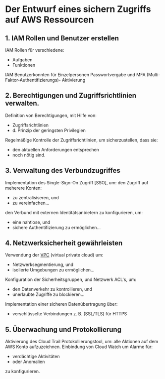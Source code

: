 # Der Entwurf eines sichern Zugriffs auf AWS Ressourcen

## 1. IAM Rollen und Benutzer erstellen
IAM Rollen für verschiedene:
* Aufgaben
* Funktionen

IAM Benutzerkonnten für Einzelpersonen
Passwortvergabe und MFA (Multi-Faktor-Authentifizierungs)- Aktivierung

## 2. Berechtigungen und Zugriffsrichtlinien verwalten.
Definition von Berechtigungen, mit Hilfe von:
* Zugriffsrichtlinien
* d. Prinzip der geringsten Privilegien


Regelmäßige Kontrolle der Zugriffsrichtlinien, um sicherzustellen, dass sie:
* den aktuellen Anforderungen entsprechen
* noch nötig sind.

## 3. Verwaltung des Verbundzugriffes
Implementation des Single-Sign-On Zugriff [SSO], um:
den Zugriff auf meherere Konten:
* zu zentralisiseren, und
* zu vereinfachen...

den Verbund mit externen Identitätsanbietern zu konfigurieren, um:
* eine nahtlose, und 
* sichere Authentifizierung zu ermöglichen...

## 4. Netzwerksicherheit gewährleisten
Verwendung der [VPC](../services/VPC.md) (virtual private cloud) um:
* Netzwerksegmentierung, und
* isolierte Umgebungen zu ermöglichen...

Konfiguration der Sicherheitsgruppen, und Netzwerk ACL's, um:
- den Datenverkehr zu kontrollieren, und
- unerlaubte Zugriffe zu blockieren...

Implementation einer sicheren Datenübertragung über:
* verschlüsselte Verbindungen z. B. (SSL/TLS) für HTTPS

## 5. Überwachung und Protokollierung
Aktivierung des Cloud Trail Protokollierungstool, um:
alle Aktionen auf dem AWS Konto aufzuzeichnen.
Einbindung von Cloud Watch um Alarme für:
- verdächtige Aktivitäten
- oder Anomalien

zu konfigurieren.
